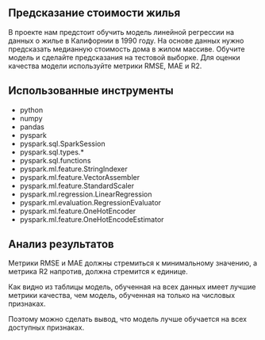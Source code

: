 ## Предсказание стоимости жилья

В проекте нам предстоит обучить модель линейной регрессии на данных о жилье в Калифорнии в 1990 году. На основе данных нужно предсказать медианную стоимость дома в жилом массиве. Обучите модель и сделайте предсказания на тестовой выборке. Для оценки качества модели используйте метрики RMSE, MAE и R2.

## Использованные инструменты
- python
- numpy
- pandas
- pyspark
- pyspark.sql.SparkSession
- pyspark.sql.types.*
- pyspark.sql.functions
- pyspark.ml.feature.StringIndexer
- pyspark.ml.feature.VectorAssembler
- pyspark.ml.feature.StandardScaler
- pyspark.ml.regression.LinearRegression
- pyspark.ml.evaluation.RegressionEvaluator
- pyspark.ml.feature.OneHotEncoder
- pyspark.ml.feature.OneHotEncodeEstimator

## Анализ результатов

Метрики RMSE и MAE должны стремиться к минимальному значению, а метрика R2 напротив, должна стремится к единице.

Как видно из таблицы модель, обученная на всех данных имеет лучшие метрики качества, чем модель, обученная на только на числовых признаках.

Поэтому можно сделать вывод, что модель лучше обучается на всех доступных признаках.